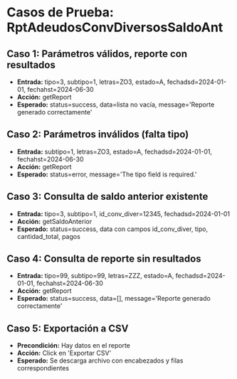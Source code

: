 # Casos de Prueba: RptAdeudosConvDiversosSaldoAnt

## Caso 1: Parámetros válidos, reporte con resultados
- **Entrada:** tipo=3, subtipo=1, letras=ZO3, estado=A, fechadsd=2024-01-01, fechahst=2024-06-30
- **Acción:** getReport
- **Esperado:** status=success, data=lista no vacía, message='Reporte generado correctamente'

## Caso 2: Parámetros inválidos (falta tipo)
- **Entrada:** subtipo=1, letras=ZO3, estado=A, fechadsd=2024-01-01, fechahst=2024-06-30
- **Acción:** getReport
- **Esperado:** status=error, message='The tipo field is required.'

## Caso 3: Consulta de saldo anterior existente
- **Entrada:** tipo=3, subtipo=1, id_conv_diver=12345, fechadsd=2024-01-01
- **Acción:** getSaldoAnterior
- **Esperado:** status=success, data con campos id_conv_diver, tipo, cantidad_total, pagos

## Caso 4: Consulta de reporte sin resultados
- **Entrada:** tipo=99, subtipo=99, letras=ZZZ, estado=A, fechadsd=2024-01-01, fechahst=2024-06-30
- **Acción:** getReport
- **Esperado:** status=success, data=[], message='Reporte generado correctamente'

## Caso 5: Exportación a CSV
- **Precondición:** Hay datos en el reporte
- **Acción:** Click en 'Exportar CSV'
- **Esperado:** Se descarga archivo con encabezados y filas correspondientes
